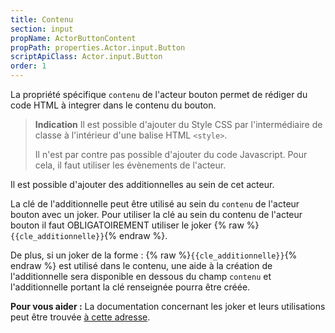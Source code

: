 ```yaml
---
title: Contenu
section: input
propName: ActorButtonContent
propPath: properties.Actor.input.Button
scriptApiClass: Actor.input.Button
order: 1
---
```

La propriété spécifique `contenu` de l'acteur bouton permet de rédiger du code HTML à integrer dans le contenu du bouton.

> **Indication** Il est possible d'ajouter du Style CSS par l'intermédiaire de classe à l'intérieur d'une balise HTML `<style>`.
>
> Il n'est par contre pas possible d'ajouter du code Javascript. Pour cela, il faut utiliser les évènements de l'acteur.

Il est possible d'ajouter des additionnelles au sein de cet acteur.

La clé de l'additionnelle peut être utilisé au sein du `contenu` de l'acteur bouton avec un joker.
Pour utiliser la clé au sein du contenu de l'acteur bouton il faut OBLIGATOIREMENT utiliser le joker {% raw %}`{{cle_additionnelle}}`{% endraw %}.

De plus, si un joker de la forme : {% raw %}`{{cle_additionnelle}}`{% endraw %} est utilisé dans le contenu, une  aide à la création de l'additionnelle sera disponible en dessous du champ `contenu` et l'additionnelle portant la clé renseignée pourra être créée.


**Pour vous aider :**
La documentation concernant les joker et leurs utilisations peut être trouvée [à cette adresse]().